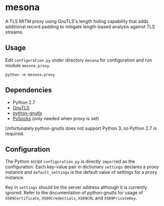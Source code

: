 # mesona

A TLS MITM proxy using GnuTLS's length hiding capability that adds additional record padding to mitigate length-based analysis against TLS streams.

## Usage

Edit `configuration.py` under directory `mesona` for configuration and run module `mesona.proxy`.
```
python -m mesona.proxy
```

## Dependencies

* Python 2.7
* [GnuTLS](https://gnutls.org/)
* [python-gnutls](https://github.com/nametoolong/python-gnutls)
* [PySocks](https://github.com/Anorov/PySocks) (only needed when proxy is set)

Unfortunately python-gnutls does not support Python 3, so Python 2.7 is required.

## Configuration

The Python script `configuration.py` is directly `import`ed as the configuration. Each key-value pair in dictionary `settings` declares a proxy instance and `default_settings` is the default value of settings for a proxy instance.

Key in `settings` should be the server address although it is currently ignored. Refer to the documentation of python-gnutls for usage of `X509Certificate`, `X509Credentials`, `X509CRL` and `X509PrivateKey`.
